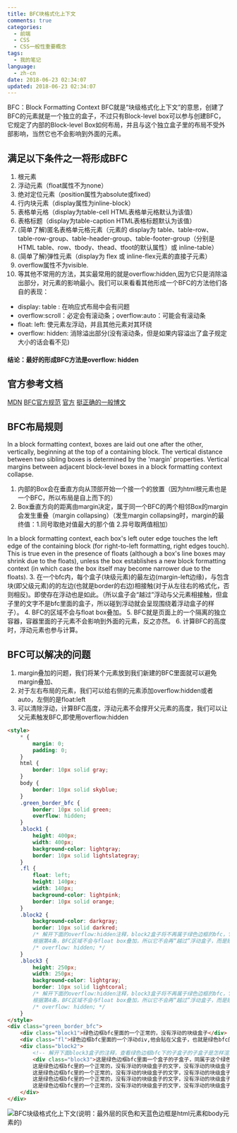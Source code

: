 ```yaml
---
title: BFC块格式化上下文
comments: true
categories:
  - 前端
  - CSS
  - CSS一般性重要概念
tags: 
  - 我的笔记
language:
  - zh-cn
date: 2018-06-23 02:34:07
updated: 2018-06-23 02:34:07
---
```

BFC：Block Formatting Context
BFC就是“块级格式化上下文”的意思，创建了 BFC的元素就是一个独立的盒子，不过只有Block-level box可以参与创建BFC， 它规定了内部的Block-level Box如何布局，并且与这个独立盒子里的布局不受外部影响，当然它也不会影响到外面的元素。

## 满足以下条件之一将形成BFC
1. 根元素
2. 浮动元素（float属性不为none）
3. 绝对定位元素（position属性为absolute或fixed）
4. 行内块元素（display属性为inline-block）
5. 表格单元格（display为table-cell HTML表格单元格默认为该值）
6. 表格标题（display为table-caption HTML表格标题默认为该值）
7. (简单了解)匿名表格单元格元素（元素的 display为 table、table-row、 table-row-group、table-header-group、table-footer-group（分别是HTML table、row、tbody、thead、tfoot的默认属性）或 inline-table）
8. (简单了解)弹性元素（display为 flex 或 inline-flex元素的直接子元素）
9. overflow属性不为visible.
10. 等其他不常用的方法，其实最常用的就是overflow:hidden,因为它只是消除溢出部分，对元素的影响最小。我们可以来看看其他形成一个BFC的方法他们各自的表现：
  - display: table : 在响应式布局中会有问题
  - overflow:scroll：必定会有滚动条；overflow:auto：可能会有滚动条
  - float: left: 使元素左浮动，并且其他元素对其环绕
  - overflow: hidden: 消除溢出部分(没有滚动条，但是如果内容溢出了盒子规定大小的话会看不见)
#### 结论：最好的形成BFC方法是**overflow: hidden**

## 官方参考文档
[MDN](https://developer.mozilla.org/en-US/docs/Web/Guide/CSS/Block_formatting_context)
[BFC官方规范](https://www.w3.org/TR/CSS21/visuren.html#block-formatting)
[官方](https://drafts.csswg.org/css-display/#block-formatting-context)
[挺正确的一般博文](https://blog.csdn.net/sinat_18558725/article/details/51833419)

## BFC布局规则

In a block formatting context, boxes are laid out one after the other, vertically, beginning at the top of a containing block. The vertical distance between two sibling boxes is determined by the 'margin' properties. Vertical margins between adjacent block-level boxes in a block formatting context collapse.
  1. 内部的Box会在垂直方向从顶部开始一个接一个的放置（因为html根元素也是一个BFC，所以布局是自上而下的）
  2. Box垂直方向的距离由margin决定，属于同一个BFC的两个相邻Box的margin会发生重叠（margin collapsing）（发生margin collapsing时，margin的最终值：1.同号取绝对值最大的那个值 2.异号取两值相加）

In a block formatting context, each box's left outer edge touches the left edge of the containing block (for right-to-left formatting, right edges touch). This is true even in the presence of floats (although a box's line boxes may shrink due to the floats), unless the box establishes a new block formatting context (in which case the box itself may become narrower due to the floats).
  3. 在一个bfc内，每个盒子(块级元素)的最左边(margin-left边缘)，与包含块(即父级元素)的的左边(也就是border的右边)相接触(对于从左往右的格式化，否则相反)。即使存在浮动也是如此。（所以盒子会“越过”浮动与父元素相接触，但盒子里的文字不是bfc里面的盒子，所以碰到浮动就会呈现围绕着浮动盒子的样子）。
  4. BFC的区域不会与float box叠加。
  5. BFC就是页面上的一个隔离的独立容器，容器里面的子元素不会影响到外面的元素，反之亦然。
  6. 计算BFC的高度时，浮动元素也参与计算。

## BFC可以解决的问题
1. margin叠加的问题，我们将某个元素放到我们新建的BFC里面就可以避免margin叠加、
2. 对于左右布局的元素，我们可以给右侧的元素添加overflow:hidden或者auto，左侧的是float:left
3. 可以清除浮动，计算BFC高度，浮动元素不会撑开父元素的高度，我们可以让父元素触发BFC,即使用overflow:hidden

```html
<style>
    * {
        margin: 0;
        padding: 0;
    }
    html {
        border: 10px solid gray;
    }
    body {
        border: 10px solid skyblue;
    }
    .green_border_bfc {
        border: 10px solid green;
        overflow: hidden;
    }
    .block1 {
        height: 400px;
        width: 400px;
        background-color: lightgray;
        border: 10px solid lightslategray;
    }
    .fl {
        float: left;
        height: 140px;
        width: 140px;
        background-color: lightpink;
        border: 10px solid orange;
    }
    .block2 {
        background-color: darkgray;
        border: 10px solid darkred;
        /* 解开下面的overflow:hidden注释，block2盒子将不再属于绿色边框的bfc，它将自己作为一个新建的bfc。
        根据第4条，BFC区域不会与float box叠加，所以它不会再“越过”浮动盒子，而是贴在它旁边，互相没有任何交集*/
        /* overflow: hidden; */
    }
    .block3 {
        height: 250px;
        width: 250px;
        background-color: lightgray;
        border: 10px solid lightcoral;
        /* 解开下面的overflow:hidden注释，block3盒子将不再属于绿色边框的bfc，它将自己作为一个新建的bfc。
        根据第4条，BFC区域不会与float box叠加，所以它不会再“越过”浮动盒子，而是贴在它旁边，互相没有任何交集*/
        /* overflow: hidden; */
    }
</style>
<div class="green_border_bfc">
    <div class="block1">绿色边框bfc里面的一个正常的，没有浮动的块级盒子</div>
    <div class="fl">绿色边框bfc里面的一个浮动div,他会贴在父盒子，也就是绿色bfc的border右边</div>
    <div class="block2">
        <!-- 解开下面block3盒子的注释，查看绿色边框bfc下的子盒子的子盒子是怎样渲染的 -->
        <div class="block3">这是绿色边框bfc里面一个盒子的子盒子，同属于这个绿色边框的bfc。所以会“越过”浮动与父元素相接触，但盒子里的文字不是bfc里面的盒子，所以碰到浮动就会呈现围绕着浮动盒子的样子。</div>
        这是绿色边框bfc里的一个正常的，没有浮动的块级盒子的文字，没有浮动的块级盒子会“越过”浮动盒子与父元素相接触，但它里面的文字并不是bfc里面的盒子，只是盒子里面的内容。所以文字碰到浮动就会呈现围绕着浮动盒子的样子。
        这是绿色边框bfc里的一个正常的，没有浮动的块级盒子的文字，没有浮动的块级盒子会“越过”浮动盒子与父元素相接触，但它里面的文字并不是bfc里面的盒子，只是盒子里面的内容。所以文字碰到浮动就会呈现围绕着浮动盒子的样子。
        这是绿色边框bfc里的一个正常的，没有浮动的块级盒子的文字，没有浮动的块级盒子会“越过”浮动盒子与父元素相接触，但它里面的文字并不是bfc里面的盒子，只是盒子里面的内容。所以文字碰到浮动就会呈现围绕着浮动盒子的样子。
        这是绿色边框bfc里的一个正常的，没有浮动的块级盒子的文字，没有浮动的块级盒子会“越过”浮动盒子与父元素相接触，但它里面的文字并不是bfc里面的盒子，只是盒子里面的内容。所以文字碰到浮动就会呈现围绕着浮动盒子的样子。
    </div>
</div>
```

![BFC块级格式化上下文(说明：最外层的灰色和天蓝色边框是html元素和body元素的)](/images/BFC块级格式化上下文.png)